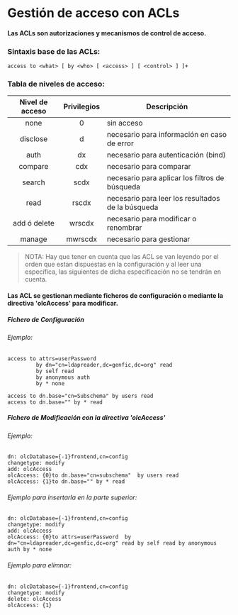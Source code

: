 # Gestión de acceso con ACLs

#### Las ACLs son autorizaciones y mecanismos de control de acceso.

### Sintaxis base de las ACLs:
~~~
access to <what> [ by <who> [ <access> ] [ <control> ] ]+
~~~

### Tabla de niveles de acceso:
Nivel de acceso	     |  Privilegios	   |                     Descripción
:-------------------:|:---------------:|-----------------------------------------------------------
none	               |0	               |sin acceso
disclose	           |d	               |necesario para información en caso de error
auth	               |dx	             |necesario para autenticación (bind)
compare	             |cdx	             |necesario para comparar
search	             |scdx	           |necesario para aplicar los filtros de búsqueda
read	               |rscdx	           |necesario para leer los resultados de la búsqueda
add ó delete	       |wrscdx	         |necesario para modificar o renombrar
manage	             |mwrscdx	         |necesario para gestionar

> NOTA: Hay que tener en cuenta que las ACL se van leyendo por el orden que estan dispuestas en la configuración y al leer una específica, las siguientes de dicha especificación no se tendrán en cuenta. 

#### Las ACL se gestionan mediante ficheros de configuración o mediante la directiva 'olcAccess' para modificar.

##### Fichero de Configuración
###### Ejemplo:
~~~
access to attrs=userPassword
         by dn="cn=ldapreader,dc=genfic,dc=org" read
         by self read
         by anonymous auth
         by * none
  
access to dn.base="cn=Subschema" by users read
access to dn.base="" by * read
~~~

##### Fichero de Modificación con la directiva 'olcAccess'
###### Ejemplo:
~~~
dn: olcDatabase={-1}frontend,cn=config
changetype: modify
add: olcAccess
olcAccess: {0}to dn.base="cn=subschema"  by users read
olcAccess: {1}to dn.base="" by * read
~~~

###### Ejemplo para insertarla en la parte superior:
~~~
dn: olcDatabase={-1}frontend,cn=config
changetype: modify
add: olcAccess
olcAccess: {0}to attrs=userPassword  by dn="cn=ldapreader,dc=genfic,dc=org" read by self read by anonymous auth by * none
~~~

###### Ejemplo para elimnar:
~~~
dn: olcDatabase={-1}frontend,cn=config
changetype: modify
delete: olcAccess
olcAccess: {1}
~~~